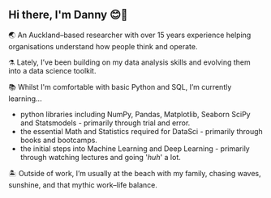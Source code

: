 ## Hi there, I'm Danny 😊🤙


🌏 An Auckland–based researcher with over 15 years experience helping organisations understand how people think and operate. 

⚗ Lately, I’ve been building on my data analysis skills and evolving them into a data science toolkit.

📚 Whilst I'm comfortable with basic Python and SQL, I’m currently learning...
- python libraries including NumPy, Pandas, Matplotlib, Seaborn SciPy and Statsmodels - primarily through trial and error.
- the essential Math and Statistics required for DataSci - primarily through books and bootcamps.
- the initial steps into Machine Learning and Deep Learning - primarily through watching lectures and going '_huh_' a lot. 

🏝 Outside of work, I’m usually at the beach with my family, chasing waves, sunshine, and that mythic work–life balance.

